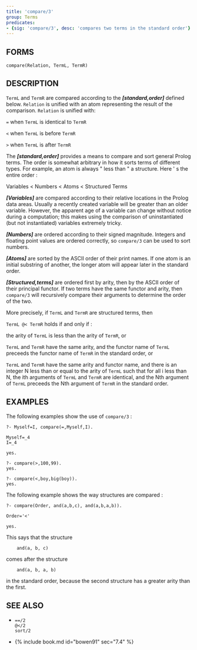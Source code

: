 ```yaml
---
title: 'compare/3'
group: Terms
predicates:
- {sig: 'compare/3', desc: 'compares two terms in the standard order'}
---
```


## FORMS
```
compare(Relation, TermL, TermR)
```
## DESCRIPTION

`TermL` and `TermR` are compared according to the
**_[standard,order]_**
defined below. `Relation` is unified with an atom representing the result of the comparison. `Relation` is unified with:

`=` when `TermL` is identical to `TermR`

`<` when `TermL` is before `TermR`

`>` when `TermL` is after `TermR`

The
**_[standard,order]_**
provides a means to compare and sort general Prolog terms. The order is somewhat arbitrary in how it sorts terms of different types. For example, an atom is always " less than " a structure. Here ' s the entire order :

Variables &lt; Numbers &lt; Atoms &lt; Structured Terms

**_[Variables]_**
are compared according to their relative locations in the Prolog data areas. Usually a recently created variable will be greater than an older variable. However, the apparent age of a variable can change without notice during a computation; this makes using the comparison of uninstantiated (but not instantiated) variables extremely tricky.

**_[Numbers]_**
are ordered according to their signed magnitude. Integers and floating point values are ordered correctly, so `compare/3` can be used to sort numbers.

**_[Atoms]_**
are sorted by the ASCII order of their print names. If one atom is an initial substring of another, the longer atom will appear later in the standard order.

**_[Structured,terms]_**
are ordered first by arity, then by the ASCII order of their principal functor. If two terms have the same functor and arity, then `compare/3` will recursively compare their arguments to determine the order of the two.

More precisely, if `TermL` and `TermR` are structured terms, then

`TermL @< TermR` holds if and only if :

the arity of `TermL` is less than the arity of `TermR`, or

`TermL` and `TermR` have the same arity, and the functor name of `TermL` preceeds
the functor name of `TermR` in the standard order, or

`TermL` and `TermR` have the same arity and functor name, 
and there is an integer N less than or equal to the arity of `TermL` such that for all i less than N,
the ith arguments of `TermL` and `TermR` are identical, and
the Nth argument of `TermL` preceeds the Nth argument of `TermR` in the standard order.

## EXAMPLES

The following examples show the use of `compare/3` :

```
?- Myself=I, compare(=,Myself,I).

Myself=_4
I=_4

yes.

?- compare(>,100,99).
yes.

?- compare(<,boy,big(boy)).
yes.
```

The following example shows the way structures are compared :

```
?- compare(Order, and(a,b,c), and(a,b,a,b)).

Order='<'

yes.
```

This says that the structure
```
    and(a, b, c)
```
comes after the structure
```
    and(a, b, a, b)
```
in the standard order, because the second structure has a greater arity than the first.


## SEE ALSO

- `==/2`  
`@</2`  
`sort/2`

- {% include book.md id="bowen91"    sec="7.4" %}
